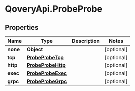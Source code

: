# QoveryApi.ProbeProbe

## Properties

Name | Type | Description | Notes
------------ | ------------- | ------------- | -------------
**none** | **Object** |  | [optional] 
**tcp** | [**ProbeProbeTcp**](ProbeProbeTcp.md) |  | [optional] 
**http** | [**ProbeProbeHttp**](ProbeProbeHttp.md) |  | [optional] 
**exec** | [**ProbeProbeExec**](ProbeProbeExec.md) |  | [optional] 
**grpc** | [**ProbeProbeGrpc**](ProbeProbeGrpc.md) |  | [optional] 


